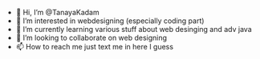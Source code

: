 - 👋 Hi, I’m @TanayaKadam
- 👀 I’m interested in webdesigning (especially coding part)
- 🌱 I’m currently learning various stuff about web desinging and adv java
- 💞️ I’m looking to collaborate on web designing
- 📫 How to reach me just text me in here I guess

<!---
TanayaKadam/TanayaKadam is a ✨ special ✨ repository because its `README.md` (this file) appears on your GitHub profile.
You can click the Preview link to take a look at your changes.
--->
